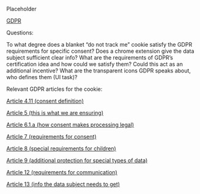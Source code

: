 Placeholder

[GDPR](https://github.com/mitmedialab/Consent-HackDay/blob/master/Legal/GDPR%20Markup.pdf)

Questions:

To what degree does a blanket “do not track me” cookie satisfy the GDPR requirements for specific consent?
Does a chrome extension give the data subject sufficient clear info?
What are the requirements of GDPR’s certification idea and how could we satisfy them? Could this act as an additional incentive?
What are the transparent icons GDPR speaks about, who defines them (UI task)?


Relevant GDPR articles for the cookie: 

[Article 4.11 (consent definition)](https://eur-lex.europa.eu/legal-content/EN/TXT/HTML/?uri=CELEX:32016R0679&from=EN#d1e1489-1-1)

[Article 5 (this is what we are ensuring)](https://eur-lex.europa.eu/legal-content/EN/TXT/HTML/?uri=CELEX:32016R0679&from=EN#d1e1807-1-1)

[Article 6.1.a (how consent makes processing legal)](https://eur-lex.europa.eu/legal-content/EN/TXT/HTML/?uri=CELEX:32016R0679&from=EN#d1e1888-1-1)

[Article 7 (requirements for consent)](https://eur-lex.europa.eu/legal-content/EN/TXT/HTML/?uri=CELEX:32016R0679&from=EN#d1e2001-1-1)

[Article 8 (special requirements for children)](https://eur-lex.europa.eu/legal-content/EN/TXT/HTML/?uri=CELEX:32016R0679&from=EN#d1e2029-1-1)

[Article 9 (additional protection for special types of data)](https://eur-lex.europa.eu/legal-content/EN/TXT/HTML/?uri=CELEX:32016R0679&from=EN#d1e2051-1-1)

[Article 12 (requirements for communication)](https://eur-lex.europa.eu/legal-content/EN/TXT/HTML/?uri=CELEX:32016R0679&from=EN#d1e2182-1-1)

[Article 13 (info the data subject needs to get)](https://eur-lex.europa.eu/legal-content/EN/TXT/HTML/?uri=CELEX:32016R0679&from=EN#d1e2254-1-1)



